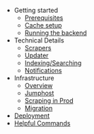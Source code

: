 - Getting started
  - [Prerequisites](getting-started/prereqs.md)
  - [Cache setup](getting-started/stored-cache.md)
  - [Running the backend](getting-started/running.md)
- Technical Details
  - [Scrapers](scrapers/scraping.md)
  - [Updater](updater/updating.md)
  - [Indexing/Searching](indexing/elasticsearch.md)
  - [Notifications](notifications/notifications.md)
- Infrastructure
  - [Overview](infrastructure/infrastructure.md)
  - [Jumphost](infrastructure/jumphost.md)
  - [Scraping in Prod](infrastructure/scraping.md)
  - [Migration](infrastructure/migration/migration.md)
- [Deployment](deployment/deploy.md)
- [Helpful Commands](helpful-commands.md)
